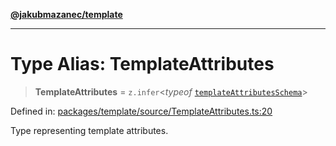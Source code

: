 [**@jakubmazanec/template**](../README.md)

---

# Type Alias: TemplateAttributes

> **TemplateAttributes** = `z.infer`\<_typeof_
> [`templateAttributesSchema`](../variables/templateAttributesSchema.md)\>

Defined in:
[packages/template/source/TemplateAttributes.ts:20](https://github.com/jakubmazanec/tools/blob/74fa88a6249b3d486436ae7655f4962bc4a86e11/packages/template/source/TemplateAttributes.ts#L20)

Type representing template attributes.
